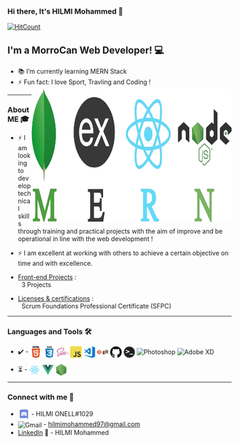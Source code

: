 ### Hi there, It's HILMI Mohammed 👋
[![HitCount](http://hits.dwyl.com/HILMIONELL97/HILMIONELL97.svg)](http://hits.dwyl.com/HILMIONELL97/HILMIONELL97)
## I'm a MorroCan Web Developer! 💻

- 📚 I’m currently learning MERN Stack
- ⚡ Fun fact: I love Sport, Travling and Coding !
  <img align="right" src="./MERN-Stack.png" alt="MERN-Stack" width=450px height=300px/>

---

### About ME 🎓

- ⚡ I am looking to develop technical skills through
  training and practical projects with the aim of
  improve and be operational in line with the
  web development !
- ⚡ I am excellent at working with others to achieve a certain objective on time and with excellence.

- [Front-end Projects](https://github.com/HILMIONELL97) :  
   &nbsp;&nbsp;3 Projects

- [Licenses & certifications](https://www.linkedin.com/company/certiprof/?lipi=urn%3Ali%3Apage%3Ad_flagship3_profile_view_base%3BBom%2BOF%2FpSteX7CgXEM6%2Bnw%3D%3D&licu=urn%3Ali%3Acontrol%3Ad_flagship3_profile_view_base-background_details_certification) :  
   &nbsp;&nbsp;Scrum Foundations Professional Certificate (SFPC)
---

### Languages and Tools 🛠️

- ✔️ - <img align="center" alt="HTML5" title="HTML" width="26px" src="https://raw.githubusercontent.com/github/explore/80688e429a7d4ef2fca1e82350fe8e3517d3494d/topics/html/html.png" /> <img align="center" alt="CSS3" title="CSS" width="26px" src="https://raw.githubusercontent.com/github/explore/80688e429a7d4ef2fca1e82350fe8e3517d3494d/topics/css/css.png" /> <img align="center" alt="Sass" title="Sass" width="26px" src="https://raw.githubusercontent.com/github/explore/80688e429a7d4ef2fca1e82350fe8e3517d3494d/topics/sass/sass.png" /> <img align="center" alt="JavaScript" title="Javascript" width="26px" src="https://raw.githubusercontent.com/github/explore/80688e429a7d4ef2fca1e82350fe8e3517d3494d/topics/javascript/javascript.png" /> <img align="center" alt="Visual Studio Code" title="VS Code" width="26px" src="https://raw.githubusercontent.com/github/explore/80688e429a7d4ef2fca1e82350fe8e3517d3494d/topics/visual-studio-code/visual-studio-code.png" /> <img align="center" alt="Git" title="Git" width="26px" src="https://raw.githubusercontent.com/github/explore/80688e429a7d4ef2fca1e82350fe8e3517d3494d/topics/git/git.png" /> <img align="center" alt="GitHub" title="Github" width="26px" src="https://raw.githubusercontent.com/github/explore/78df643247d429f6cc873026c0622819ad797942/topics/github/github.png" /> <img align="center" alt="Terminal" title="Terminal" width="26px" src="https://raw.githubusercontent.com/github/explore/80688e429a7d4ef2fca1e82350fe8e3517d3494d/topics/terminal/terminal.png" /> <img align="center" alt="Photoshop" title="Photoshop" width="26px" src="https://i.imgur.com/OoOHCNc.png" /> <img align="center" alt="Adobe XD" title="Adobe XD" width="26px" src="https://i.imgur.com/H9xYV5P.png" />

- ⏳ - <img align="center" alt="React" title="React" width="26px" src="https://raw.githubusercontent.com/github/explore/80688e429a7d4ef2fca1e82350fe8e3517d3494d/topics/react/react.png" /> <img align="center" alt="Vue.js" title="Vue.js" width="26px" src="https://raw.githubusercontent.com/github/explore/80688e429a7d4ef2fca1e82350fe8e3517d3494d/topics/vue/vue.png" /> <img align="center" alt="Node.js" title="Node.js" width="26px" src="https://raw.githubusercontent.com/github/explore/80688e429a7d4ef2fca1e82350fe8e3517d3494d/topics/nodejs/nodejs.png" />

---

### Connect with me 💬

- <img align="center" alt="Discord" title="Discord" width="26px" src="https://raw.githubusercontent.com/github/explore/80688e429a7d4ef2fca1e82350fe8e3517d3494d/topics/discord/discord.png" /> - HILMI ONELL#1029
- <img align="center" alt="Gmail" title="Email" width="26px" src="https://i.imgur.com/z4nhZMh.png" /> - hilmimohammed97@gmail.com
- [LinkedIn](https://www.linkedin.com/in/hilmi-mohammed-7a5536197/) 💼 - HILMI Mohammed
